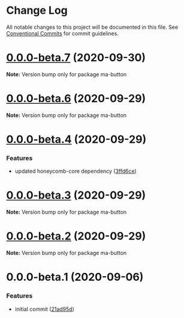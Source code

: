 # Change Log

All notable changes to this project will be documented in this file.
See [Conventional Commits](https://conventionalcommits.org) for commit guidelines.

# [0.0.0-beta.7](https://github.com/Schalltech/honeycomb-marketplace/compare/ma-button@0.0.0-beta.6...ma-button@0.0.0-beta.7) (2020-09-30)

**Note:** Version bump only for package ma-button





# [0.0.0-beta.6](https://github.com/Schalltech/honeycomb-marketplace/compare/ma-button@0.0.0-beta.4...ma-button@0.0.0-beta.6) (2020-09-29)

**Note:** Version bump only for package ma-button





# [0.0.0-beta.4](https://github.com/Schalltech/honeycomb-marketplace/compare/ma-button@0.0.0-beta.3...ma-button@0.0.0-beta.4) (2020-09-29)


### Features

* updated honeycomb-core dependency ([3ffd6ce](https://github.com/Schalltech/honeycomb-marketplace/commit/3ffd6ce17422d993630b165b5df8185792edf4c4))





# [0.0.0-beta.3](https://github.com/Schalltech/honeycomb-marketplace/compare/ma-button@0.0.0-beta.2...ma-button@0.0.0-beta.3) (2020-09-29)

**Note:** Version bump only for package ma-button





# [0.0.0-beta.2](https://github.com/Schalltech/honeycomb-marketplace/compare/ma-button@0.0.0-beta.1...ma-button@0.0.0-beta.2) (2020-09-29)

**Note:** Version bump only for package ma-button





# 0.0.0-beta.1 (2020-09-06)


### Features

* initial commit ([21ad95d](https://github.com/Schalltech/honeycomb-marketplace/commit/21ad95dde5e45a09a6add6075ee841b0c17948eb))
